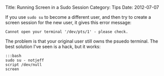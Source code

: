 Title: Running Screen in a Sudo Session
Category: Tips
Date: 2012-07-07

If you use `sudo su` to become a different user, and then try to create a
screen session for the new user, it gives this error message:

    Cannot open your terminal '/dev/pts/1' - please check.

The problem is that your original user still owns the psuedo terminal.  The
best solution I've seen is a hack, but it works:

    :::bash
    sudo su - notjeff
    script /dev/null
    screen

